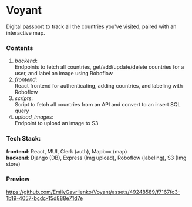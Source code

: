 # Voyant
Digital passport to track all the countries you've visited, paired with an interactive map. 

### Contents
1. _backend_:  
   Endpoints to fetch all countries, get/add/update/delete countries for a user, and label an image using Roboflow
2. _frontend_:  
   React frontend for authenticating, adding countries, and labeling with Roboflow
3. _scripts_:  
   Script to fetch all countries from an API and convert to an insert SQL query
4. _upload_images_:  
   Endpoint to upload an image to S3
   
### Tech Stack:
**frontend**: React, MUI, Clerk (auth), Mapbox (map)  
**backend**: Django (DB), Express (Img upload), Roboflow (labeling), S3 (Img store)

### Preview
https://github.com/EmilyGavrilenko/Voyant/assets/49248589/f7167fc3-1b19-4057-bcdc-15d888e71d7e

